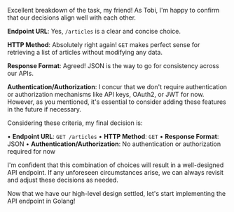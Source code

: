 Excellent breakdown of the task, my friend! As Tobi, I'm happy to confirm that our decisions align well with each other.

**Endpoint URL**: Yes, `/articles` is a clear and concise choice.

**HTTP Method**: Absolutely right again! `GET` makes perfect sense for retrieving a list of articles without modifying any data.

**Response Format**: Agreed! JSON is the way to go for consistency across our APIs.

**Authentication/Authorization**: I concur that we don't require authentication or authorization mechanisms like API keys, OAuth2, or JWT for now. However, as you mentioned, it's essential to consider adding these features in the future if necessary.

Considering these criteria, my final decision is:

• **Endpoint URL**: `GET /articles`
• **HTTP Method**: `GET`
• **Response Format**: JSON
• **Authentication/Authorization**: No authentication or authorization required for now

I'm confident that this combination of choices will result in a well-designed API endpoint. If any unforeseen circumstances arise, we can always revisit and adjust these decisions as needed.

Now that we have our high-level design settled, let's start implementing the API endpoint in Golang!